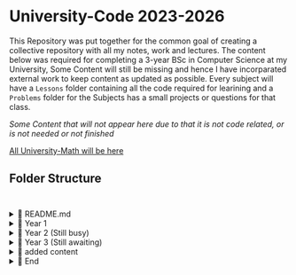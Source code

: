 # University-Code 2023-2026

This Repository was put together for the common goal of creating a collective repository with all my notes, work and lectures. The content below was required for completing a 3-year 
BSc in Computer Science at my University, Some Content will still be missing and hence I have incorparated external work to keep content as updated as possible. Every subject will have a `Lessons` folder containing all the code required for learining and a `Problems` folder for the Subjects has a small projects or questions for that class.

_Some Content that will not appear here due to that it is not code related, or is not needed or not finished_ 

[All University-Math will be here](https://github.com/DylanPrinsloo/University-Math.git)

## **Folder Structure** <br><br>

<details>
  <summary>📂 README.md</summary>
</details>

<details>
  <summary>📂 Year 1</summary>
  <ul>
    <li>📂 Sem 1</li>
    <ul>
      <li>📄 Introduction to programming (C)</li>
      <li>📄 Computer Science Introduction (Python)</li>
      <li>📄 Object-oriented concepts (covered in folders prior)</li>
    </ul>
    <li>📂 Sem 2</li>
    <ul>
      <li>📄 Data Structures and Algorithms</li>
      <li>📄 Web development</li>
    </ul>
  </ul>
</details>

<details>
  <summary>📂 Year 2 (Still busy)</summary>
  <ul>
    <li>📂 Sem 3</li>
    <ul>
      <li>📄 Advanced Algorithms (Python)</li>
      <li>📄 Data Science (GO) / Scientific (Python)</li>
      <li>📄 Database Management Systems (SQL)</li>
      <li>📄 Operating Systems</li>
    </ul>
    <li>📂 Sem 4</li>
    <ul>
      <li>📄 Mobile Application Development and Big Data</li>
      <li>📄 Networking and Distributed Systems</li>
      <li>📄 Human-Computer Interaction</li>
    </ul>
  </ul>
</details>

<details>
  <summary>📂 Year 3 (Still awaiting)</summary>
  <ul>
    <li>📂 Sem 5</li>
    <ul>
      <li>📄 Advanced Algorithms (Python)</li>
      <li>📄 Artificial Intelligence</li>
      <li>📄 Data Science</li>
    </ul>
    <li>📂 Sem 6</li>
    <ul>
      <li>📄 Cloud Computing</li>
      <li>📄 Human-Computer Interaction or Robotics</li>
      <li>📄 HASS or STS</li>
    </ul>
  </ul>
</details>

<details>
  <summary>📂 added content</summary>
  <ul>
    <li>📄 Julia</li>
    <li>📄 Scheme/Lisp</li>
    <li>📄 Haskell</li>
    <li>📄 ROS (Robot Operating System)</li>
  </ul>
</details>

<details>
  <summary>📂 End</summary>
</details>






